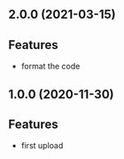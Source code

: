 ## 2.0.0 (2021-03-15)

## Features

- format the code

## 1.0.0 (2020-11-30)

## Features

- first upload


